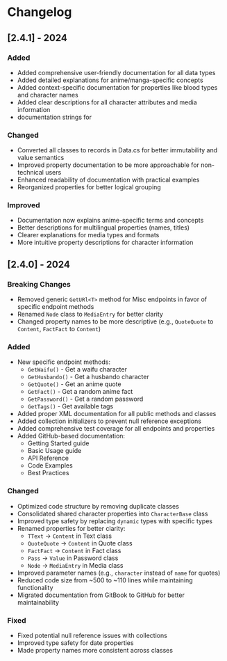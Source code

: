 # Changelog

## [2.4.1] - 2024
### Added
- Added comprehensive user-friendly documentation for all data types
- Added detailed explanations for anime/manga-specific concepts
- Added context-specific documentation for properties like blood types and character names
- Added clear descriptions for all character attributes and media information
- documentation strings for

### Changed
- Converted all classes to records in Data.cs for better immutability and value semantics
- Improved property documentation to be more approachable for non-technical users
- Enhanced readability of documentation with practical examples
- Reorganized properties for better logical grouping

### Improved
- Documentation now explains anime-specific terms and concepts
- Better descriptions for multilingual properties (names, titles)
- Clearer explanations for media types and formats
- More intuitive property descriptions for character information

## [2.4.0] - 2024

### Breaking Changes
- Removed generic `GetURl<T>` method for Misc endpoints in favor of specific endpoint methods
- Renamed `Node` class to `MediaEntry` for better clarity
- Changed property names to be more descriptive (e.g., `QuoteQuote` to `Content`, `FactFact` to `Content`)

### Added
- New specific endpoint methods:
  - `GetWaifu()` - Get a waifu character
  - `GetHusbando()` - Get a husbando character
  - `GetQuote()` - Get an anime quote
  - `GetFact()` - Get a random anime fact
  - `GetPassword()` - Get a random password
  - `GetTags()` - Get available tags
- Added proper XML documentation for all public methods and classes
- Added collection initializers to prevent null reference exceptions
- Added comprehensive test coverage for all endpoints and properties
- Added GitHub-based documentation:
  - Getting Started guide
  - Basic Usage guide
  - API Reference
  - Code Examples
  - Best Practices

### Changed
- Optimized code structure by removing duplicate classes
- Consolidated shared character properties into `CharacterBase` class
- Improved type safety by replacing `dynamic` types with specific types
- Renamed properties for better clarity:
  - `TText` -> `Content` in Text class
  - `QuoteQuote` -> `Content` in Quote class
  - `FactFact` -> `Content` in Fact class
  - `Pass` -> `Value` in Password class
  - `Node` -> `MediaEntry` in Media class
- Improved parameter names (e.g., `character` instead of `name` for quotes)
- Reduced code size from ~500 to ~110 lines while maintaining functionality
- Migrated documentation from GitBook to GitHub for better maintainability

### Fixed
- Fixed potential null reference issues with collections
- Improved type safety for date properties
- Made property names more consistent across classes